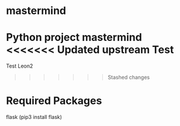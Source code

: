 # mastermind
Python project mastermind
<<<<<<< Updated upstream
Test
=======
Test Leon2
>>>>>>> Stashed changes
# Required Packages

flask (pip3 install flask)


